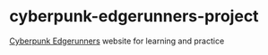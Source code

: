 # cyberpunk-edgerunners-project

[Cyberpunk Edgerunners](https://www.cyberpunk.net/en/edgerunners) website for learning and practice

